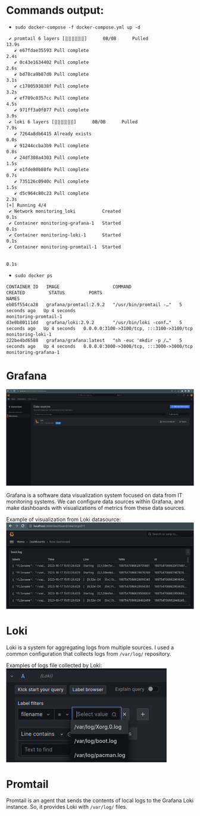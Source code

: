 # Commands output:

- ```sudo docker-compose -f docker-compose.yml up -d```

```[+] Running 14/14
 ✔ promtail 6 layers [⣿⣿⣿⣿⣿⣿]      0B/0B      Pulled                                                                                                                                                                          13.9s 
   ✔ e67fdae35593 Pull complete                                                                                                                                                                                                2.4s 
   ✔ 0c43e1634402 Pull complete                                                                                                                                                                                                2.6s 
   ✔ bd78ca9b87d0 Pull complete                                                                                                                                                                                                3.1s 
   ✔ c1700593838f Pull complete                                                                                                                                                                                                3.2s 
   ✔ ef709c0357cc Pull complete                                                                                                                                                                                                4.5s 
   ✔ 971ff3a0f077 Pull complete                                                                                                                                                                                                3.9s 
 ✔ loki 6 layers [⣿⣿⣿⣿⣿⣿]      0B/0B      Pulled                                                                                                                                                                               7.9s 
   ✔ 7264a8db6415 Already exists                                                                                                                                                                                               0.0s 
   ✔ 91244ccba3b9 Pull complete                                                                                                                                                                                                0.8s 
   ✔ 24df308a4303 Pull complete                                                                                                                                                                                                1.5s 
   ✔ e1fde80b80fe Pull complete                                                                                                                                                                                                0.7s 
   ✔ 735126c0940c Pull complete                                                                                                                                                                                                1.5s 
   ✔ d5c964c80c23 Pull complete                                                                                                                                                                                                2.3s 
[+] Running 4/4
 ✔ Network monitoring_loki          Created                                                                                                                                                                                    0.1s 
 ✔ Container monitoring-grafana-1   Started                                                                                                                                                                                    0.1s 
 ✔ Container monitoring-loki-1      Started                                                                                                                                                                                    0.1s 
 ✔ Container monitoring-promtail-1  Started           
```                                                                                                                                             
                                                                                                                                                                       0.1s 
- ```sudo docker ps```

```
CONTAINER ID   IMAGE                    COMMAND                  CREATED         STATUS         PORTS                                       NAMES
eb05f554ca28   grafana/promtail:2.9.2   "/usr/bin/promtail -…"   5 seconds ago   Up 4 seconds                                               monitoring-promtail-1
d3e0b80111dd   grafana/loki:2.9.2       "/usr/bin/loki -conf…"   5 seconds ago   Up 4 seconds   0.0.0.0:3100->3100/tcp, :::3100->3100/tcp   monitoring-loki-1
222be4bd6588   grafana/grafana:latest   "sh -euc 'mkdir -p /…"   5 seconds ago   Up 4 seconds   0.0.0.0:3000->3000/tcp, :::3000->3000/tcp   monitoring-grafana-1

```

# Grafana

![screenshot of working application](img.png)

Grafana is a software data visualization system focused on data from IT monitoring systems. We can configure data sources within Grafana, and make dashboards with visualizations of metrics from these data sources.

Example of visualization from Loki datasource:
![example of visualization](img_1.png)

# Loki

Loki is a system for aggregating logs from multiple sources. I used a common configuration that collects logs from ```/var/log/``` repository.

Examples of logs file collected by Loki:
![example of logs](img_2.png)

# Promtail

Promtail is an agent that sends the contents of local logs to the Grafana Loki instance. So, it provides Loki with ```/var/log/``` files.